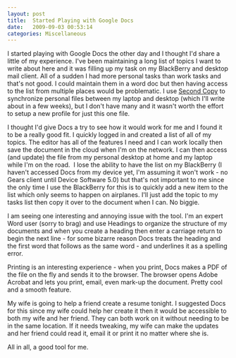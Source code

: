 ```yaml
---
layout: post
title:  Started Playing with Google Docs
date:   2009-09-03 00:53:14
categories: Miscellaneous
---
```

I started playing with Google Docs the other day and I thought I'd share a little of my experience. I've been maintaining a long list of topics I want to write about here and it was filling up my task on my BlackBerry and desktop mail client. All of a sudden I had more personal tasks than work tasks and that's not good. I could maintain them in a word doc but then having access to the list from multiple places would be problematic. I use [Second Copy](http://centered.com/) to synchronize personal files between my laptop and desktop (which I'll write about in a few weeks), but I don't have many and it wasn't worth the effort to setup a new profile for just this one file.

I thought I'd give Docs a try to see how it would work for me and I found it to be a really good fit. I quickly logged in and created a list of all of my topics. The editor has all of the features I need and I can work locally then save the document in the cloud when I'm on the network. I can then access (and update) the file from my personal desktop at home and my laptop while I'm on the road.  I lose the ability to have the list on my BlackBerry (I haven't accessed Docs from my device yet, I'm assuming it won't work - no Gears client until Device Software 5.0) but that's not important to me since the only time I use the BlackBerry for this is to quickly add a new item to the list which only seems to happen on airplanes. I'll just add the topic to my tasks list then copy it over to the document when I can. No biggie.

I am seeing one interesting and annoying issue with the tool. I'm an expert Word user (sorry to brag) and use Headings to organize the structure of my documents and when you create a heading then enter a carriage return to begin the next line - for some bizarre reason Docs treats the heading and the first word that follows as the same word - and underlines it as a spelling error.

Printing is an interesting experience - when you print, Docs makes a PDF of the file on the fly and sends it to the browser. The browser opens Adobe Acrobat and lets you print, email, even mark-up the document. Pretty cool and a smooth feature.

My wife is going to help a friend create a resume tonight. I suggested Docs for this since my wife could help her create it then it would be accessible to both my wife and her friend. They can both work on it without needing to be in the same location. If it needs tweaking, my wife can make the updates and her friend could read it, email it or print it no matter where she is.

All in all, a good tool for me.